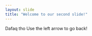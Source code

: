 ```yaml
---
layout: slide
title: "Welcome to our second slide!"
---
```

Dafaq tho
Use the left arrow to go back!
